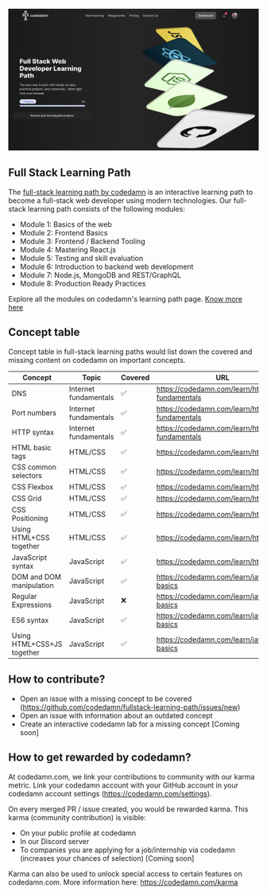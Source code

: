 !['fullstack learning path'](./assets/hero.png)

## Full Stack Learning Path

The [full-stack learning path by codedamn](https://codedamn.com/learning-paths/fullstack) is an interactive learning path to become a full-stack web developer using modern technologies. Our full-stack learning path consists of the following modules:

-   Module 1: Basics of the web
-   Module 2: Frontend Basics
-   Module 3: Frontend / Backend Tooling
-   Module 4: Mastering React.js
-   Module 5: Testing and skill evaluation
-   Module 6: Introduction to backend web development
-   Module 7: Node.js, MongoDB and REST/GraphQL
-   Module 8: Production Ready Practices

Explore all the modules on codedamn's learning path page. [Know more here](https://codedamn.com/learning-paths/fullstack)

## Concept table

Concept table in full-stack learning paths would list down the covered and missing content on codedamn on important concepts.

| Concept                    | Topic                 | Covered | URL                                          | Outdated |
| -------------------------- | --------------------- | ------- | -------------------------------------------- | -------- |
| DNS                        | Internet fundamentals | ✅      | https://codedamn.com/learn/http-fundamentals | No       |
| Port numbers               | Internet fundamentals | ✅      | https://codedamn.com/learn/http-fundamentals | No       |
| HTTP syntax                | Internet fundamentals | ✅      | https://codedamn.com/learn/http-fundamentals | No       |
| HTML basic tags            | HTML/CSS              | ✅      | https://codedamn.com/learn/html-css          | No       |
| CSS common selectors       | HTML/CSS              | ✅      | https://codedamn.com/learn/html-css          | No       |
| CSS Flexbox                | HTML/CSS              | ✅      | https://codedamn.com/learn/html-css          | No       |
| CSS Grid                   | HTML/CSS              | ✅      | https://codedamn.com/learn/html-css          | No       |
| CSS Positioning            | HTML/CSS              | ✅      | https://codedamn.com/learn/html-css          | No       |
| Using HTML+CSS together    | HTML/CSS              | ✅      | https://codedamn.com/learn/html-css          | No       |
| JavaScript syntax          | JavaScript            | ✅      | https://codedamn.com/learn/html-css          | No       |
| DOM and DOM manipulation   | JavaScript            | ✅      | https://codedamn.com/learn/javascript-basics | No       |
| Regular Expressions        | JavaScript            | ❌      | https://codedamn.com/learn/javascript-basics | -        |
| ES6 syntax                 | JavaScript            | ✅      | https://codedamn.com/learn/javascript-basics | No       |
| Using HTML+CSS+JS together | JavaScript            | ✅      | https://codedamn.com/learn/javascript-basics | No       |

## How to contribute?

-   Open an issue with a missing concept to be covered (https://github.com/codedamn/fullstack-learning-path/issues/new)
-   Open an issue with information about an outdated concept
-   Create an interactive codedamn lab for a missing concept [Coming soon]

## How to get rewarded by codedamn?

At codedamn.com, we link your contributions to community with our karma metric. Link your codedamn account with your GitHub account in your codedamn account settings (https://codedamn.com/settings).

On every merged PR / issue created, you would be rewarded karma. This karma (community contribution) is visible:

-   On your public profile at codedamn
-   In our Discord server
-   To companies you are applying for a job/internship via codedamn (increases your chances of selection) [Coming soon]

Karma can also be used to unlock special access to certain features on codedamn.com. More information here: https://codedamn.com/karma
